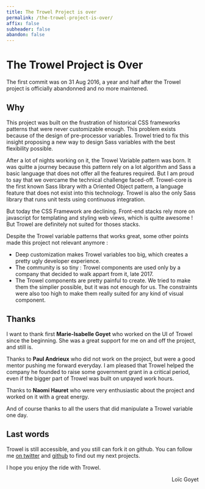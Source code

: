 ```yaml
---
title: The Trowel Project is over
permalink: /the-trowel-project-is-over/
affix: false
subheader: false
abandon: false
---
```


# The Trowel Project is Over
The first commit was on 31 Aug 2016, a year and half after the Trowel project is officially abandonned and no more maintened.

## Why
This project was built on the frustration of historical CSS frameworks patterns that were never customizable enough. This problem
exists because of the design of pre-processor variables. Trowel tried to fix this insight proposing a new way to design Sass variables with the best flexibility possible.

After a lot of nights working on it, the Trowel Variable pattern was born. It was quitte a journey because this pattern rely on a lot algorithm and Sass a basic language that does not offer all the features required. But I am proud to say that we overcame the technical challenge faced-off. Trowel-core is the first known Sass library with a Oriented Object pattern, a language feature that does not exist into this technology. Trowel is also the only Sass library that runs unit tests using continuous integration.

But today the CSS Framework are declining. Front-end stacks rely more on javascript for templating and styling web views, which is quitte awesome ! But Trowel are definitely not suited for thoses stacks.

Despite the Trowel variable patterns that works great, some other points made this project not relevant anymore :
* Deep customization makes Trowel variables too big, which creates a pretty ugly developer experience.
* The community is so tiny : Trowel components are used only by a company that decided to walk appart from it, late 2017.
* The Trowel components are pretty painful to create. We tried to make them the simplier possible, but it was not enough for us. The constraints were also too high to make them really suited for any kind of visual component.

## Thanks

I want to thank first **Marie-Isabelle Goyet** who worked on the UI of Trowel since the beginning. She was a great support for me on and off the project, and still is.

Thanks to **Paul Andrieux** who did not work on the project, but were a good mentor pushing me forward everyday. I am pleased that Trowel helped the company he founded to raise some government grant in a critical period, even if the bigger part of Trowel was built on unpayed work hours.

Thanks to **Naomi Hauret** who were very enthusiastic about the project and worked on it with a great energy.

And of course thanks to all the users that did manipulate a Trowel variable one day.

## Last words

Trowel is still accessible, and you still can fork it on github. You can follow me [on twitter](https://twitter.com/loicgoyetdev) and [github](https://github.com/LoicGoyet) to find out my next projects.

I hope you enjoy the ride with Trowel.

<div style="text-align: right;">
    Loïc Goyet
</div>